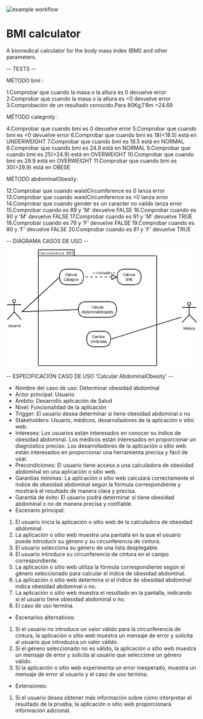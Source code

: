 ![example workflow](https://github.com/jmhorcas/bmicalc/actions/workflows/maven.yml/badge.svg)

# BMI calculator
A biomedical calculator for the body mass index (BMI) and other parameters.

-- TESTS --

MÉTODO bmi :

1.Comprobar que cuando la masa o la altura es 0 devuelve error
2.Comprobar que cuando la masa o la altura es <0 devuelve error
3.Comprobación de un resultado conocido.Para 80Kg,1'8m =24.69

MÉTODO categroty :

4.Comprobar que cuando bmi es 0 devuelve error
5.Comprobar que cuando bmi es <0 devuelve error
6.Comprobar que cuando bmi es 18(<18.5) está en UNDERWEIGHT
7.Comprobar que cuando bmi es 18.5 está en NORMAL
8.Comprobar que cuando bmi es 24.9 está en NORMAL
9.Comprobar que cuando bmi es 25(>24.9) está en OVERWEIGHT
10.Comprobar que cuando bmi es 29.9 está en OVERWEIGHT
11.Comprobar que cuando bmi es 30(>29.9) está en OBESE

MÉTODO abdominalObesity:

12.Comprobar que cuando waistCircumference es 0 lanza error
13.Comprobar que cuando waistCircumference es <0 lanza error
14.Comprobar que cuando gender es un caracter no valido lanza error
15.Comprobar cuando es 89 y 'M' devuelve FALSE 
16.Comprobar cuando es 90 y 'M' devuelve FALSE
17.Comprobar cuando es 91 y 'M' devuelve TRUE  
18.Comprobar cuando es 79 y 'F' devuelve FALSE 
19.Comprobar cuando es 80 y 'F' devuelve FALSE
20.Comprobar cuando es 81 y 'F' devuelve TRUE 

-- DIAGRAMA CASOS DE USO --

![Imagen Diagrama Casos de uso](doc/Diagrama2.png)

-- ESPECIFICACIÓN CASO DE USO 'Calcular AbdominalObesity' --

- Nombre del caso de uso: Determinar obesidad abdominal
- Actor principal: Usuario
- Ámbito: Desarrollo aplicación de Salud
- Nivel: Funcionalidad de la aplicación
- Trigger: El usuario desea determinar si tiene obesidad abdominal o no
- Stakeholders: Usuario, médicos, desarrolladores de la aplicación o sitio web.
- Intereses: Los usuarios están interesados en conocer su índice de obesidad abdominal. Los médicos están interesados en proporcionar un diagnóstico preciso. Los desarrolladores de la aplicación o sitio web están interesados en proporcionar una herramienta precisa y fácil de usar.
- Precondiciones: El usuario tiene acceso a una calculadora de obesidad abdominal en una aplicación o sitio web.
- Garantías mínimas: La aplicación o sitio web calculará correctamente el índice de obesidad abdominal según la fórmula correspondiente y mostrará el resultado de manera clara y precisa.
- Garantía de éxito: El usuario podrá determinar si tiene obesidad abdominal o no de manera precisa y confiable.
- Escenario principal:

1. El usuario inicia la aplicación o sitio web de la calculadora de obesidad abdominal.
2. La aplicación o sitio web muestra una pantalla en la que el usuario puede introducir su género y su circunferencia de cintura.
3. El usuario selecciona su género de una lista desplegable.
4. El usuario introduce su circunferencia de cintura en el campo correspondiente.
5. La aplicación o sitio web utiliza la fórmula correspondiente según el género seleccionado para calcular el índice de obesidad abdominal.
6. La aplicación o sitio web determina si el índice de obesidad abdominal indica obesidad abdominal o no.
7. La aplicación o sitio web muestra el resultado en la pantalla, indicando si el usuario tiene obesidad abdominal o no.
8. El caso de uso termina.
- Escenarios alternativos:
1. Si el usuario no introduce un valor válido para la circunferencia de cintura, la aplicación o sitio web muestra un mensaje de error y solicita al usuario que introduzca un valor válido.
2. Si el género seleccionado no es válido, la aplicación o sitio web muestra un mensaje de error y solicita al usuario que seleccione un género válido.
3. Si la aplicación o sitio web experimenta un error inesperado, muestra un mensaje de error al usuario y el caso de uso termina.
- Extensiones:
1. Si el usuario desea obtener más información sobre cómo interpretar el resultado de la prueba, la aplicación o sitio web proporcionará información adicional.
